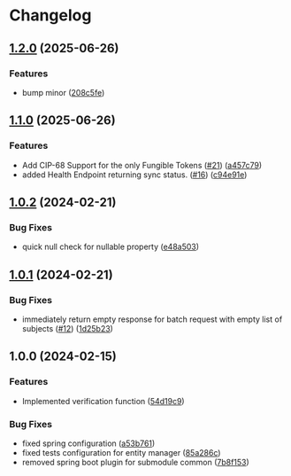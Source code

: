 # Changelog

## [1.2.0](https://github.com/cardano-foundation/cf-token-metadata-registry/compare/v1.1.0...v1.2.0) (2025-06-26)


### Features

* bump minor ([208c5fe](https://github.com/cardano-foundation/cf-token-metadata-registry/commit/208c5fe8072fe6a02cb6778c2bf987bb0cb37789))

## [1.1.0](https://github.com/cardano-foundation/cf-token-metadata-registry/compare/v1.0.2...v1.1.0) (2025-06-26)


### Features

* Add CIP-68 Support for the only Fungible Tokens ([#21](https://github.com/cardano-foundation/cf-token-metadata-registry/issues/21)) ([a457c79](https://github.com/cardano-foundation/cf-token-metadata-registry/commit/a457c798c2b024d01ae56f5ea4b5861bca30f4ab))
* added Health Endpoint returning sync status. ([#16](https://github.com/cardano-foundation/cf-token-metadata-registry/issues/16)) ([c94e91e](https://github.com/cardano-foundation/cf-token-metadata-registry/commit/c94e91ec66eecda17083082afa03a246b1ff6d85))

## [1.0.2](https://github.com/cardano-foundation/cf-token-metadata-registry/compare/v1.0.1...v1.0.2) (2024-02-21)


### Bug Fixes

* quick null check for nullable property ([e48a503](https://github.com/cardano-foundation/cf-token-metadata-registry/commit/e48a50369b7328ad6281a9e65abc8843f4dcac52))

## [1.0.1](https://github.com/cardano-foundation/cf-token-metadata-registry/compare/v1.0.0...v1.0.1) (2024-02-21)


### Bug Fixes

* immediately return empty response for batch request with empty list of subjects ([#12](https://github.com/cardano-foundation/cf-token-metadata-registry/issues/12)) ([1d25b23](https://github.com/cardano-foundation/cf-token-metadata-registry/commit/1d25b238a4671ca6630361b7d3cc1e02eb8eaf6d))

## 1.0.0 (2024-02-15)


### Features

* Implemented verification function ([54d19c9](https://github.com/cardano-foundation/cf-token-metadata-registry/commit/54d19c9719265b47141f325c88c4a3d9d6deb5e5))


### Bug Fixes

* fixed spring configuration ([a53b761](https://github.com/cardano-foundation/cf-token-metadata-registry/commit/a53b761a408eea7bc49da02a1f420dcdd42f785c))
* fixed tests configuration for entity manager ([85a286c](https://github.com/cardano-foundation/cf-token-metadata-registry/commit/85a286cc7034351d929956b049ed56323c49660f))
* removed spring boot plugin for submodule common ([7b8f153](https://github.com/cardano-foundation/cf-token-metadata-registry/commit/7b8f1531dec2eaf646c0075e9a65021a0dddc34a))
